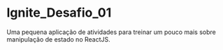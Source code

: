 # Ignite_Desafio_01
Uma pequena aplicação de atividades para treinar um 
pouco mais sobre manipulação de estado no ReactJS.



